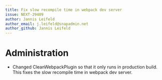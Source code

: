 ```yaml
---
title: Fix slow recompile time in webpack dev server
issue: NEXT-29409
author: Jannis Leifeld
author_email: j.leifeld@snapadmin.net
author_github: Jannis Leifeld
---
```

# Administration
* Changed CleanWebpackPlugin so that it only runs in production build. This fixes the slow recompile time in webpack dev server.
